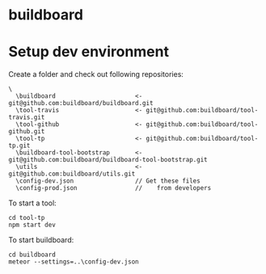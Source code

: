 # buildboard

# Setup dev environment
Create a folder and check out following repositories:
```
\
  \buildboard                      <- git@github.com:buildboard/buildboard.git
  \tool-travis                     <- git@github.com:buildboard/tool-travis.git
  \tool-github                     <- git@github.com:buildboard/tool-github.git
  \tool-tp                         <- git@github.com:buildboard/tool-tp.git
  \buildboard-tool-bootstrap       <- git@github.com:buildboard/buildboard-tool-bootstrap.git
  \utils                           <- git@github.com:buildboard/utils.git
  \config-dev.json                 // Get these files 
  \config-prod.json                //    from developers
```

To start a tool:
```
cd tool-tp
npm start dev
```

To start buildboard:
```
cd buildboard
meteor --settings=..\config-dev.json
```
